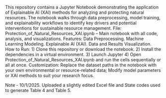 This repository contains a Jupyter Notebook demonstrating the application of Explainable AI (XAI) methods for analyzing and protecting natural resources. The notebook walks through data preprocessing, model training, and explainability workflows to identify key drivers and potential interventions for sustainable resource management.
File: Protection_of_Natural_Resources_XAI.ipynb – Main notebook with all code, analysis, and visualizations.
Features: Data Preprocessing. Machine Learning Modeling. Explainable AI (XAI). Data and Results Visualization.
How to Run: 1) Clone this repository or download the notebook. 2) Install the dependencies in a virtual environment. 3) Launch Jupyter 4) Open Protection_of_Natural_Resources_XAI.ipynb and run the cells sequentially or all at once.
Customization: Replace the dataset paths in the notebook with your own environmental or resource-related data; Modify model parameters or XAI methods to suit your research focus.

Note - 10/1/2025. Uploaded a slightly edited Excel file and State codes used to generate Table 4 and Table 5. 
